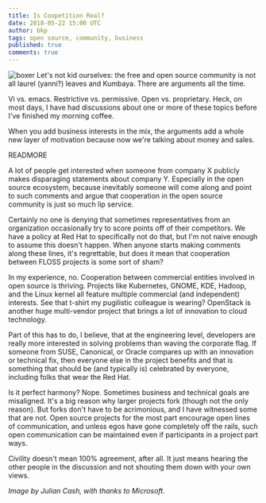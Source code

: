 ```yaml
---
title: Is Coopetition Real?
date: 2018-05-22 15:00 UTC
author: bkp
tags: open source, community, business
published: true
comments: true
---
```


![boxer](blog/bowenboxing.jpg) Let's not kid ourselves: the free and open source community is not all laurel (yanni?) leaves and Kumbaya. There are arguments all the time.

Vi vs. emacs. Restrictive vs. permissive. Open vs. proprietary. Heck, on most days, I have had discussions about one or more of these topics before I've finished my morning coffee. 

When you add business interests in the mix, the arguments add a whole new layer of motivation because now we're talking about money and sales.

READMORE

A lot of people get interested when someone from company X publicly makes disparaging statements about company Y. Especially in the open source ecosystem, because inevitably someone will come along and point to such comments and argue that cooperation in the open source community is just so much lip service.

Certainly no one is denying that sometimes representatives from an organization occasionally try to score points off of their competitors. We have a policy at Red Hat to specifically not do that, but I'm not naive enough to assume this doesn't happen. When anyone starts making comments along these lines, it's regrettable, but does it mean that cooperation between FLOSS projects is some sort of sham?

In my experience, no. Cooperation between commercial entities involved in open source is thriving. Projects like Kubernetes, GNOME, KDE, Hadoop, and the Linux kernel all feature multiple commercial (and independent) interests. See that t-shirt my pugilistic colleague is wearing? OpenStack is another huge multi-vendor project that brings a lot of innovation to cloud technology.

Part of this has to do, I believe, that at the engineering level, developers are really more interested in solving problems than waving the corporate flag. If someone from SUSE, Canonical, or Oracle compares up with an innovation or technical fix, then everyone else in the project benefits and that is something that should be (and typically is) celebrated by everyone, including folks that wear the Red Hat.

Is it perfect harmony? Nope. Sometimes business and technical goals are misaligned. It's a big reason why larger projects fork (though not the only reason). But forks don't have to be acrimonious, and I have witnessed some that are not. Open source projects for the most part encourage open lines of communication, and unless egos have gone completely off the rails, such open communication can be maintained even if participants in a project part ways.

Civility doesn't mean 100% agreement, after all. It just means hearing the other people in the discussion and not shouting them down with your own views.

*Image by Julian Cash, with thanks to Microsoft.*
